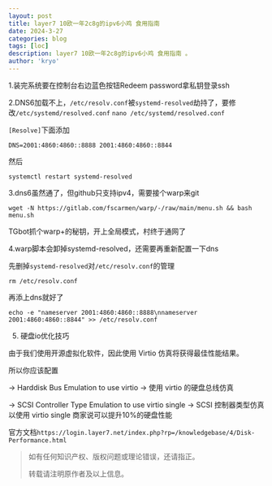 ```yaml
---
layout: post
title: layer7 10欧一年2c8g的ipv6小鸡 食用指南 
date: 2024-3-27
categories: blog
tags: [loc]
description: layer7 10欧一年2c8g的ipv6小鸡 食用指南 。
author: 'kryo'
---
```


1.装完系统要在控制台右边蓝色按钮Redeem password拿私钥登录ssh

2.DNS6加载不上，`/etc/resolv.conf`被`systemd-resolved`劫持了，要修改`/etc/systemd/resolved.conf`
`nano /etc/systemd/resolved.conf`

`[Resolve]`下面添加

`DNS=2001:4860:4860::8888 2001:4860:4860::8844`

然后

`systemctl restart systemd-resolved`


3.dns6虽然通了，但github只支持ipv4，需要接个warp来git

`wget -N https://gitlab.com/fscarmen/warp/-/raw/main/menu.sh && bash menu.sh`

TGbot抓个warp+的秘钥，开上全局模式，村终于通网了

4.warp脚本会卸掉systemd-resolved，还需要再重新配置一下dns

先删掉`systemd-resolved`对`/etc/resolv.conf`的管理

`rm /etc/resolv.conf`

再添上dns就好了

`echo -e "nameserver 2001:4860:4860::8888\nnameserver 2001:4860:4860::8844" >> /etc/resolv.conf`

5. 硬盘io优化技巧

由于我们使用开源虚拟化软件，因此使用 Virtio 仿真将获得最佳性能结果。

所以你应该配置

-> Harddisk Bus Emulation to use virtio
-> 使用 virtio 的硬盘总线仿真

-> SCSI Controller Type Emulation to use virtio single
-> SCSI 控制器类型仿真以使用 virtio single
商家说可以提升10%的硬盘性能

官方文档`https://login.layer7.net/index.php?rp=/knowledgebase/4/Disk-Performance.html`

> 如有任何知识产权、版权问题或理论错误，还请指正。
>
> 转载请注明原作者及以上信息。
